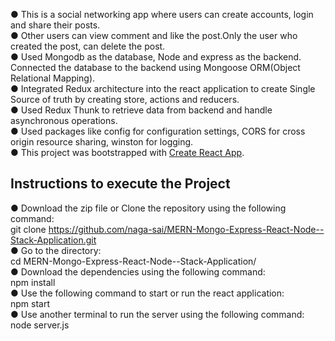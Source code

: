 ● This is a social networking app where users can create accounts, login and share their posts. <br>
● Other users can view comment and like the post.Only the user who created the post, can delete the post. <br>
● Used Mongodb as the database, Node and express as the backend. Connected the database to the backend using Mongoose ORM(Object Relational Mapping).<br> 
● Integrated Redux architecture into the react application to create Single Source of truth by creating store, actions and reducers.<br> 
● Used Redux Thunk to retrieve data from backend and handle asynchronous operations. <br>
● Used packages like config for configuration settings, CORS for cross origin resource sharing, winston for logging. <br>
● This project was bootstrapped with [Create React App](https://github.com/facebook/create-react-app). <br>

## Instructions to execute the Project
● Download the zip file or Clone the repository using the following command: <br>
  git clone https://github.com/naga-sai/MERN-Mongo-Express-React-Node--Stack-Application.git <br>
● Go to the directory: <br>
  cd MERN-Mongo-Express-React-Node--Stack-Application/ <br>
● Download the dependencies using the following command: <br>
  npm install <br>
● Use the following command to start or run the react application: <br>
  npm start <br>
● Use another terminal to run the server using the following command: <br>
  node server.js <br>
